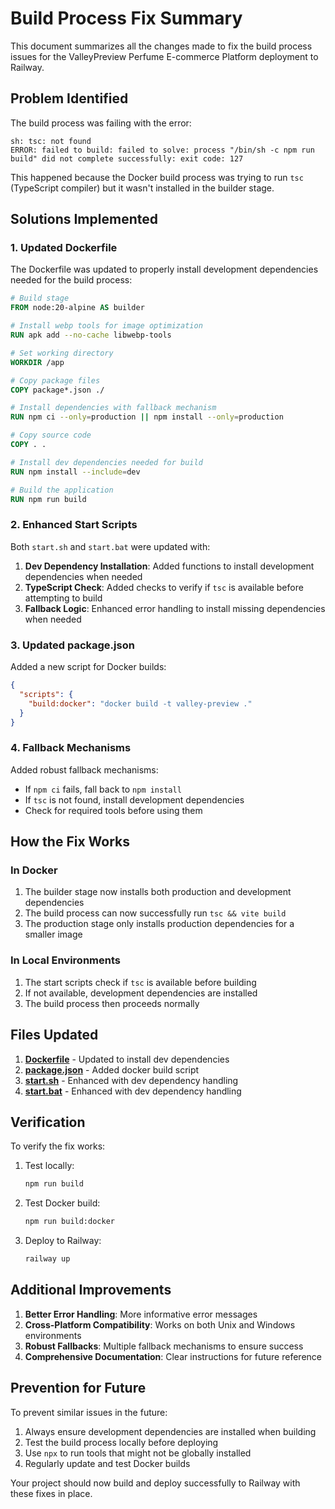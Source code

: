 # Build Process Fix Summary

This document summarizes all the changes made to fix the build process issues for the ValleyPreview Perfume E-commerce Platform deployment to Railway.

## Problem Identified

The build process was failing with the error:
```
sh: tsc: not found
ERROR: failed to build: failed to solve: process "/bin/sh -c npm run build" did not complete successfully: exit code: 127
```

This happened because the Docker build process was trying to run `tsc` (TypeScript compiler) but it wasn't installed in the builder stage.

## Solutions Implemented

### 1. Updated Dockerfile

The Dockerfile was updated to properly install development dependencies needed for the build process:

```dockerfile
# Build stage
FROM node:20-alpine AS builder

# Install webp tools for image optimization
RUN apk add --no-cache libwebp-tools

# Set working directory
WORKDIR /app

# Copy package files
COPY package*.json ./

# Install dependencies with fallback mechanism
RUN npm ci --only=production || npm install --only=production

# Copy source code
COPY . .

# Install dev dependencies needed for build
RUN npm install --include=dev

# Build the application
RUN npm run build
```

### 2. Enhanced Start Scripts

Both `start.sh` and `start.bat` were updated with:

1. **Dev Dependency Installation**: Added functions to install development dependencies when needed
2. **TypeScript Check**: Added checks to verify if `tsc` is available before attempting to build
3. **Fallback Logic**: Enhanced error handling to install missing dependencies when needed

### 3. Updated package.json

Added a new script for Docker builds:
```json
{
  "scripts": {
    "build:docker": "docker build -t valley-preview ."
  }
}
```

### 4. Fallback Mechanisms

Added robust fallback mechanisms:
- If `npm ci` fails, fall back to `npm install`
- If `tsc` is not found, install development dependencies
- Check for required tools before using them

## How the Fix Works

### In Docker

1. The builder stage now installs both production and development dependencies
2. The build process can now successfully run `tsc && vite build`
3. The production stage only installs production dependencies for a smaller image

### In Local Environments

1. The start scripts check if `tsc` is available before building
2. If not available, development dependencies are installed
3. The build process then proceeds normally

## Files Updated

1. **[Dockerfile](file:///c:/Games/ValleyPreview/Dockerfile)** - Updated to install dev dependencies
2. **[package.json](file:///c:/Games/ValleyPreview/package.json)** - Added docker build script
3. **[start.sh](file:///c:/Games/ValleyPreview/start.sh)** - Enhanced with dev dependency handling
4. **[start.bat](file:///c:/Games/ValleyPreview/start.bat)** - Enhanced with dev dependency handling

## Verification

To verify the fix works:

1. Test locally:
   ```bash
   npm run build
   ```

2. Test Docker build:
   ```bash
   npm run build:docker
   ```

3. Deploy to Railway:
   ```bash
   railway up
   ```

## Additional Improvements

1. **Better Error Handling**: More informative error messages
2. **Cross-Platform Compatibility**: Works on both Unix and Windows environments
3. **Robust Fallbacks**: Multiple fallback mechanisms to ensure success
4. **Comprehensive Documentation**: Clear instructions for future reference

## Prevention for Future

To prevent similar issues in the future:

1. Always ensure development dependencies are installed when building
2. Test the build process locally before deploying
3. Use `npx` to run tools that might not be globally installed
4. Regularly update and test Docker builds

Your project should now build and deploy successfully to Railway with these fixes in place.